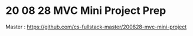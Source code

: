 # 20 08 28 MVC Mini Project Prep

Master : https://github.com/cs-fullstack-master/200828-mvc-mini-project
